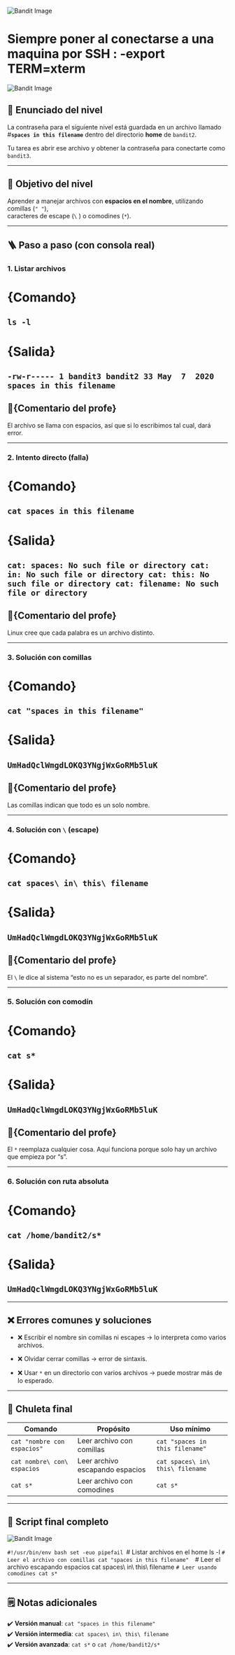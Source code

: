 ![Bandit Image](../../Imagenes/level-2-3-1.png)


# Siempre poner al conectarse a una maquina por SSH : -export TERM=xterm
![Bandit Image](../../Imagenes/bandit-banner.png)



## 📄 Enunciado del nivel

La contraseña para el siguiente nivel está guardada en un archivo llamado  
#**`spaces in this filename`** dentro del directorio **home** de `bandit2`.

Tu tarea es abrir ese archivo y obtener la contraseña para conectarte como `bandit3`.

---

## 🔎 Objetivo del nivel

Aprender a manejar archivos con **espacios en el nombre**, utilizando comillas (`" "`),  
caracteres de escape (`\` ) o comodines (`*`).

---

## 🪜 Paso a paso (con consola real)

### 1. Listar archivos

# {Comando}

## `ls -l`

# {Salida}

## `-rw-r----- 1 bandit3 bandit2 33 May  7  2020 spaces in this filename`

## 💬{Comentario del profe}  
El archivo se llama con espacios, así que si lo escribimos tal cual, dará error.

---

### 2. Intento directo (falla)

# {Comando}

## `cat spaces in this filename`

# {Salida}

## `cat: spaces: No such file or directory cat: in: No such file or directory cat: this: No such file or directory cat: filename: No such file or directory`

## 💬{Comentario del profe}  

Linux cree que cada palabra es un archivo distinto.

---

### 3. Solución con comillas

# {Comando}

## `cat "spaces in this filename"`

# {Salida}

## `UmHadQclWmgdLOKQ3YNgjWxGoRMb5luK`

## 💬{Comentario del profe}  

Las comillas indican que todo es un solo nombre.

---

### 4. Solución con `\` (escape)

# {Comando}

## `cat spaces\ in\ this\ filename`

# {Salida}

## `UmHadQclWmgdLOKQ3YNgjWxGoRMb5luK`

## 💬{Comentario del profe}  

El `\` le dice al sistema “esto no es un separador, es parte del nombre”.

---

### 5. Solución con comodín

# {Comando}

## `cat s*`

# {Salida}

## `UmHadQclWmgdLOKQ3YNgjWxGoRMb5luK`

## 💬{Comentario del profe}  

El `*` reemplaza cualquier cosa. Aquí funciona porque solo hay un archivo que empieza por “s”.

---

### 6. Solución con ruta absoluta

# {Comando}

## `cat /home/bandit2/s*`

# {Salida}

## `UmHadQclWmgdLOKQ3YNgjWxGoRMb5luK`

---

## ❌ Errores comunes y soluciones

- ❌ Escribir el nombre sin comillas ni escapes → lo interpreta como varios archivos.
    
- ❌ Olvidar cerrar comillas → error de sintaxis.
    
- ❌ Usar `*` en un directorio con varios archivos → puede mostrar más de lo esperado.
    

---

## 🧾 Chuleta final

|  Comando                    | Propósito                       | Uso mínimo                       |
| --------------------------- | ------------------------------- | -------------------------------- |
| `cat "nombre con espacios"` | Leer archivo con comillas       | `cat "spaces in this filename"`  |
| `cat nombre\ con\ espacios` | Leer archivo escapando espacios | `cat spaces\ in\ this\ filename` |
| `cat s*`                    | Leer archivo con comodines      | `cat s*`                         |

---

## 🧩 Script final completo

![Bandit Image](../../Imagenes/level-2-3-3.png)

`#!/usr/bin/env bash set -euo pipefail
`# Listar archivos en el home ls -l 
`# Leer el archivo con comillas cat "spaces in this filename" 
`# Leer el archivo escapando espacios cat spaces\ in\ this\ filename 
`# Leer usando comodines cat s*`

---

## 🗒️ Notas adicionales

✔️ **Versión manual**: `cat "spaces in this filename"`  
✔️ **Versión intermedia**: `cat spaces\ in\ this\ filename`  
✔️ **Versión avanzada**: `cat s*` o `cat /home/bandit2/s*`

